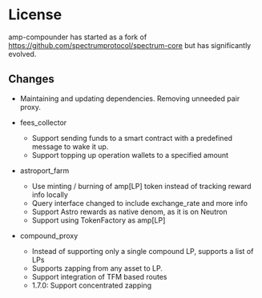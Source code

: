 # License

amp-compounder has started as a fork of <https://github.com/spectrumprotocol/spectrum-core> but has significantly evolved.

## Changes

- Maintaining and updating dependencies. Removing unneeded pair proxy.

- fees_collector
  - Support sending funds to a smart contract with a predefined message to wake it up.
  - Support topping up operation wallets to a specified amount
- astroport_farm
  - Use minting / burning of amp[LP] token instead of tracking reward info locally
  - Query interface changed to include exchange_rate and more info
  - Support Astro rewards as native denom, as it is on Neutron
  - Support using TokenFactory as amp[LP]
- compound_proxy
  - Instead of supporting only a single compound LP, supports a list of LPs
  - Supports zapping from any asset to LP.
  - Support integration of TFM based routes
  - 1.7.0: Support concentrated zapping
